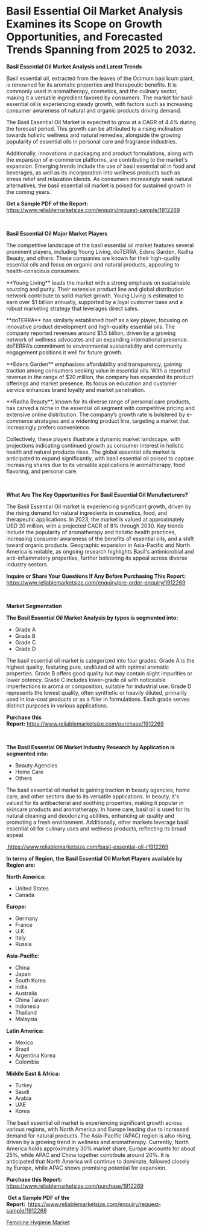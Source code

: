 <p><h1>Basil Essential Oil Market Analysis Examines its Scope on Growth Opportunities, and Forecasted Trends Spanning from 2025 to 2032.</h1></p><p><strong>Basil Essential Oil Market Analysis and Latest Trends</strong></p>
<p><p>Basil essential oil, extracted from the leaves of the Ocimum basilicum plant, is renowned for its aromatic properties and therapeutic benefits. It is commonly used in aromatherapy, cosmetics, and the culinary sector, making it a versatile ingredient favored by consumers. The market for basil essential oil is experiencing steady growth, with factors such as increasing consumer awareness of natural and organic products driving demand. </p><p>The Basil Essential Oil Market is expected to grow at a CAGR of 4.4% during the forecast period. This growth can be attributed to a rising inclination towards holistic wellness and natural remedies, alongside the growing popularity of essential oils in personal care and fragrance industries. </p><p>Additionally, innovations in packaging and product formulations, along with the expansion of e-commerce platforms, are contributing to the market's expansion. Emerging trends include the use of basil essential oil in food and beverages, as well as its incorporation into wellness products such as stress relief and relaxation blends. As consumers increasingly seek natural alternatives, the basil essential oil market is poised for sustained growth in the coming years.</p></p>
<p><strong>Get a Sample PDF of the Report:&nbsp;</strong> <a href="https://www.reliablemarketsize.com/enquiry/request-sample/1912269?utm_campaign=1903&utm_medium=2&utm_source=Github&utm_content=ia&utm_term=05022025&utm_id=basil-essential-oil">https://www.reliablemarketsize.com/enquiry/request-sample/1912269</a></p>
<p>&nbsp;</p>
<p><strong>Basil Essential Oil Major Market Players</strong></p>
<p><p>The competitive landscape of the basil essential oil market features several prominent players, including Young Living, doTERRA, Edens Garden, Radha Beauty, and others. These companies are known for their high-quality essential oils and focus on organic and natural products, appealing to health-conscious consumers.</p><p>**Young Living** leads the market with a strong emphasis on sustainable sourcing and purity. Their extensive product line and global distribution network contribute to solid market growth. Young Living is estimated to earn over $1 billion annually, supported by a loyal customer base and a robust marketing strategy that leverages direct sales.</p><p>**doTERRA** has similarly established itself as a key player, focusing on innovative product development and high-quality essential oils. The company reported revenues around $1.5 billion, driven by a growing network of wellness advocates and an expanding international presence. doTERRA’s commitment to environmental sustainability and community engagement positions it well for future growth.</p><p>**Edens Garden** emphasizes affordability and transparency, gaining traction among consumers seeking value in essential oils. With a reported revenue in the range of $20 million, the company has expanded its product offerings and market presence. Its focus on education and customer service enhances brand loyalty and market penetration.</p><p>**Radha Beauty**, known for its diverse range of personal care products, has carved a niche in the essential oil segment with competitive pricing and extensive online distribution. The company’s growth rate is bolstered by e-commerce strategies and a widening product line, targeting a market that increasingly prefers convenience.</p><p>Collectively, these players illustrate a dynamic market landscape, with projections indicating continued growth as consumer interest in holistic health and natural products rises. The global essential oils market is anticipated to expand significantly, with basil essential oil poised to capture increasing shares due to its versatile applications in aromatherapy, food flavoring, and personal care.</p></p>
<p>&nbsp;</p>
<p><strong>What Are The Key Opportunities For Basil Essential Oil Manufacturers?</strong></p>
<p><p>The Basil Essential Oil market is experiencing significant growth, driven by the rising demand for natural ingredients in cosmetics, food, and therapeutic applications. In 2023, the market is valued at approximately USD 20 million, with a projected CAGR of 8% through 2030. Key trends include the popularity of aromatherapy and holistic health practices, increasing consumer awareness of the benefits of essential oils, and a shift toward organic products. Geographic expansion in Asia-Pacific and North America is notable, as ongoing research highlights Basil's antimicrobial and anti-inflammatory properties, further bolstering its appeal across diverse industry sectors.</p></p>
<p><strong>Inquire or Share Your Questions If Any Before Purchasing This Report:</strong> <a href="https://www.reliablemarketsize.com/enquiry/pre-order-enquiry/1912269?utm_campaign=1903&utm_medium=2&utm_source=Github&utm_content=ia&utm_term=05022025&utm_id=basil-essential-oil">https://www.reliablemarketsize.com/enquiry/pre-order-enquiry/1912269</a></p>
<p>&nbsp;</p>
<p><strong>Market Segmentation</strong></p>
<p><strong>The Basil Essential Oil Market Analysis by types is segmented into:</strong></p>
<p><ul><li>Grade A</li><li>Grade B</li><li>Grade C</li><li>Grade D</li></ul></p>
<p><p>The basil essential oil market is categorized into four grades: Grade A is the highest quality, featuring pure, undiluted oil with optimal aromatic properties. Grade B offers good quality but may contain slight impurities or lower potency. Grade C includes lower-grade oil with noticeable imperfections in aroma or composition, suitable for industrial use. Grade D represents the lowest quality, often synthetic or heavily diluted, primarily used in low-cost products or as a filler in formulations. Each grade serves distinct purposes in various applications.</p></p>
<p><strong>Purchase this Report:&nbsp;</strong><a href="https://www.reliablemarketsize.com/purchase/1912269?utm_campaign=1903&utm_medium=2&utm_source=Github&utm_content=ia&utm_term=05022025&utm_id=basil-essential-oil">https://www.reliablemarketsize.com/purchase/1912269</a></p>
<p>&nbsp;</p>
<p><strong>The Basil Essential Oil Market Industry Research by Application is segmented into:</strong></p>
<p><ul><li>Beauty Agencies</li><li>Home Care</li><li>Others</li></ul></p>
<p><p>The basil essential oil market is gaining traction in beauty agencies, home care, and other sectors due to its versatile applications. In beauty, it's valued for its antibacterial and soothing properties, making it popular in skincare products and aromatherapy. In home care, basil oil is used for its natural cleaning and deodorizing abilities, enhancing air quality and promoting a fresh environment. Additionally, other markets leverage basil essential oil for culinary uses and wellness products, reflecting its broad appeal.</p></p>
<p><a href="https://www.reliablemarketsize.com/basil-essential-oil-r1912269?utm_campaign=1903&utm_medium=2&utm_source=Github&utm_content=ia&utm_term=05022025&utm_id=basil-essential-oil">&nbsp;https://www.reliablemarketsize.com/basil-essential-oil-r1912269</a></p>
<p><strong>In terms of Region, the Basil Essential Oil Market Players available by Region are:</strong></p>
<p>
    <p> <strong> North America: </strong>
        <ul>
            <li>United States</li>
            <li>Canada</li>
        </ul>
        </p> 
    <p> <strong> Europe: </strong>
        <ul>
            <li>Germany</li>
            <li>France</li>
            <li>U.K.</li>
            <li>Italy</li>
            <li>Russia</li>
        </ul>
        </p> 
    <p> <strong> Asia-Pacific: </strong>
        <ul>
            <li>China</li>
            <li>Japan</li>
            <li>South Korea</li>
            <li>India</li>
            <li>Australia</li>
            <li>China Taiwan</li>
            <li>Indonesia</li>
            <li>Thailand</li>
            <li>Malaysia</li>
        </ul>
        </p> 
    <p> <strong> Latin America: </strong>
        <ul>
            <li>Mexico</li>
            <li>Brazil</li>
            <li>Argentina Korea</li>
            <li>Colombia</li>
        </ul>
        </p> 
    <p> <strong> Middle East & Africa: </strong>
        <ul>
            <li>Turkey</li>
            <li>Saudi</li>
            <li>Arabia</li>
            <li>UAE</li>
            <li>Korea</li>
        </ul>
    </p>
    </p>
<p><p>The basil essential oil market is experiencing significant growth across various regions, with North America and Europe leading due to increased demand for natural products. The Asia-Pacific (APAC) region is also rising, driven by a growing trend in wellness and aromatherapy. Currently, North America holds approximately 30% market share, Europe accounts for about 25%, while APAC and China together contribute around 20%. It is anticipated that North America will continue to dominate, followed closely by Europe, while APAC shows promising potential for expansion.</p></p>
<p><strong>Purchase this Report: </strong><a href="https://www.reliablemarketsize.com/purchase/1912269?utm_campaign=1903&utm_medium=2&utm_source=Github&utm_content=ia&utm_term=05022025&utm_id=basil-essential-oil">https://www.reliablemarketsize.com/purchase/1912269</a></p>
<p>&nbsp;<strong>Get a Sample PDF of the Report:&nbsp;&nbsp;</strong><a href="https://www.reliablemarketsize.com/enquiry/request-sample/1912269?utm_campaign=1903&utm_medium=2&utm_source=Github&utm_content=ia&utm_term=05022025&utm_id=basil-essential-oil">https://www.reliablemarketsize.com/enquiry/request-sample/1912269</a></p>
<p><strong></strong></p>
<p><p><a href="https://github.com/ashepherd82/Market-Research-Report-List-7/blob/main/feminine-hygiene-market.md?utm_campaign=1903&utm_medium=2&utm_source=Github&utm_content=ia&utm_term=05022025&utm_id=basil-essential-oil">Feminine Hygiene Market</a></p></p>